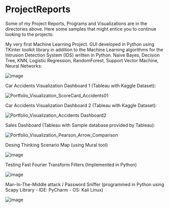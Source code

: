 # ProjectReports
Some of my Project Reports, Programs and Visualizations are in the directories above.
Here some samples that might entice you to continue looking to the projects:

My very first Machine Learning Project. GUI developed in Python using TKinter toolkit library
in addition to the Machine Learning algorithms for the Intrusion Detection System (IDS) written in Python.
Naive Bayes, Decision Tree, KNN, Logistic Regression, RandomForest, Support Vector Machine, Neural Networks:

![image](https://user-images.githubusercontent.com/104345634/218298277-a87fd973-6862-4113-9aaa-d80fcdf8ad15.png)

Car Accidents Visualization Dashboard 1 (Tableau with Kaggle Dataset):

![Portfolio_Visualization_ScoreCard_Accidents01](https://user-images.githubusercontent.com/104345634/218297685-e33dfd4c-a645-40c9-8420-1f1c10a13883.jpg)

Car Accidents Visualization Dashboard 2 (Tableau with Kaggle Dataset):

![Portfolio_Visualization_Accidents Dashboard2](https://user-images.githubusercontent.com/104345634/218297740-96e7e4e2-5318-4522-8755-60379b046ad7.jpg)

Sales Dashboard (Tableau with Sample database provided by Tableau):

![Portfolio_Visualization_Pearson_Arrow_Comparison](https://user-images.githubusercontent.com/104345634/218298080-125b734a-499f-4ddd-86d6-a00411b5bf74.jpg)

Desing Thinking Scenario Map (using Mural tool)

![image](https://user-images.githubusercontent.com/104345634/218347457-00281994-08bc-4830-b207-cfac3d5e9746.png)


Testing Fast Fourier Transform Filters (Implemented in Python)

![image](https://user-images.githubusercontent.com/104345634/218345836-0a410562-6fa0-4c35-9165-d1493a09f35e.png)


Man-In-The-Middle attack / Password Sniffer (programmed in Python using Scapy Library - IDE: PyCharm - OS: Kali Linux)

![image](https://user-images.githubusercontent.com/104345634/218298922-83b1c079-7fb2-43fa-b408-137a8b3b0aa4.png)



